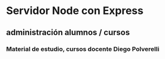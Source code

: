 # Servidor Node con Express
## administración alumnos / cursos
### Material de estudio, cursos docente Diego Polverelli